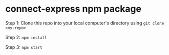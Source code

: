 # connect-express npm package

Step 1: Clone this repo into your local computer's directory using 
```git clone <my-repo>```

Step 2: ```npm install```

Step 3: ```npm start```



